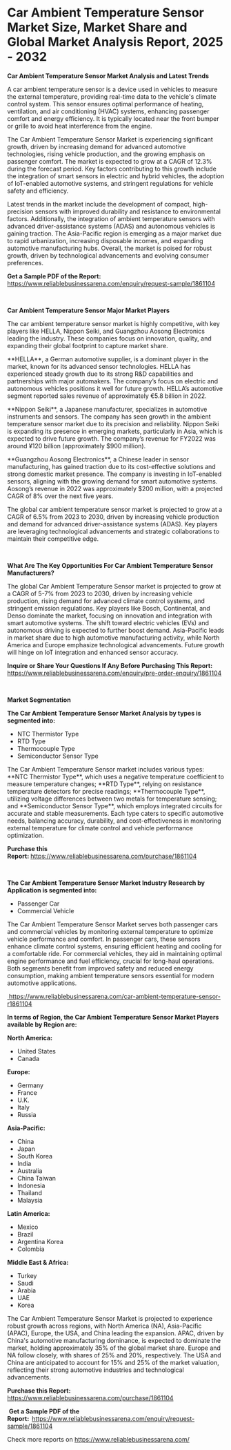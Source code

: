 <p><h1>Car Ambient Temperature Sensor Market Size, Market Share and Global Market Analysis Report, 2025 - 2032</h1></p><p><strong>Car Ambient Temperature Sensor Market Analysis and Latest Trends</strong></p>
<p><p>A car ambient temperature sensor is a device used in vehicles to measure the external temperature, providing real-time data to the vehicle's climate control system. This sensor ensures optimal performance of heating, ventilation, and air conditioning (HVAC) systems, enhancing passenger comfort and energy efficiency. It is typically located near the front bumper or grille to avoid heat interference from the engine.</p><p>The Car Ambient Temperature Sensor Market is experiencing significant growth, driven by increasing demand for advanced automotive technologies, rising vehicle production, and the growing emphasis on passenger comfort. The market is expected to grow at a CAGR of 12.3% during the forecast period. Key factors contributing to this growth include the integration of smart sensors in electric and hybrid vehicles, the adoption of IoT-enabled automotive systems, and stringent regulations for vehicle safety and efficiency.</p><p>Latest trends in the market include the development of compact, high-precision sensors with improved durability and resistance to environmental factors. Additionally, the integration of ambient temperature sensors with advanced driver-assistance systems (ADAS) and autonomous vehicles is gaining traction. The Asia-Pacific region is emerging as a major market due to rapid urbanization, increasing disposable incomes, and expanding automotive manufacturing hubs. Overall, the market is poised for robust growth, driven by technological advancements and evolving consumer preferences.</p></p>
<p><strong>Get a Sample PDF of the Report:&nbsp;</strong> <a href="https://www.reliablebusinessarena.com/enquiry/request-sample/1861104?utm_campaign=1891&utm_medium=2&utm_source=Github&utm_content=ia&utm_term=23012025&utm_id=car-ambient-temperature-sensor">https://www.reliablebusinessarena.com/enquiry/request-sample/1861104</a></p>
<p>&nbsp;</p>
<p><strong>Car Ambient Temperature Sensor Major Market Players</strong></p>
<p><p>The car ambient temperature sensor market is highly competitive, with key players like HELLA, Nippon Seiki, and Guangzhou Aosong Electronics leading the industry. These companies focus on innovation, quality, and expanding their global footprint to capture market share.</p><p>**HELLA**, a German automotive supplier, is a dominant player in the market, known for its advanced sensor technologies. HELLA has experienced steady growth due to its strong R&D capabilities and partnerships with major automakers. The company’s focus on electric and autonomous vehicles positions it well for future growth. HELLA’s automotive segment reported sales revenue of approximately €5.8 billion in 2022.</p><p>**Nippon Seiki**, a Japanese manufacturer, specializes in automotive instruments and sensors. The company has seen growth in the ambient temperature sensor market due to its precision and reliability. Nippon Seiki is expanding its presence in emerging markets, particularly in Asia, which is expected to drive future growth. The company’s revenue for FY2022 was around ¥120 billion (approximately $900 million).</p><p>**Guangzhou Aosong Electronics**, a Chinese leader in sensor manufacturing, has gained traction due to its cost-effective solutions and strong domestic market presence. The company is investing in IoT-enabled sensors, aligning with the growing demand for smart automotive systems. Aosong’s revenue in 2022 was approximately $200 million, with a projected CAGR of 8% over the next five years.</p><p>The global car ambient temperature sensor market is projected to grow at a CAGR of 6.5% from 2023 to 2030, driven by increasing vehicle production and demand for advanced driver-assistance systems (ADAS). Key players are leveraging technological advancements and strategic collaborations to maintain their competitive edge.</p></p>
<p>&nbsp;</p>
<p><strong>What Are The Key Opportunities For Car Ambient Temperature Sensor Manufacturers?</strong></p>
<p><p>The global Car Ambient Temperature Sensor market is projected to grow at a CAGR of 5-7% from 2023 to 2030, driven by increasing vehicle production, rising demand for advanced climate control systems, and stringent emission regulations. Key players like Bosch, Continental, and Denso dominate the market, focusing on innovation and integration with smart automotive systems. The shift toward electric vehicles (EVs) and autonomous driving is expected to further boost demand. Asia-Pacific leads in market share due to high automotive manufacturing activity, while North America and Europe emphasize technological advancements. Future growth will hinge on IoT integration and enhanced sensor accuracy.</p></p>
<p><strong>Inquire or Share Your Questions If Any Before Purchasing This Report:</strong> <a href="https://www.reliablebusinessarena.com/enquiry/pre-order-enquiry/1861104?utm_campaign=1891&utm_medium=2&utm_source=Github&utm_content=ia&utm_term=23012025&utm_id=car-ambient-temperature-sensor">https://www.reliablebusinessarena.com/enquiry/pre-order-enquiry/1861104</a></p>
<p>&nbsp;</p>
<p><strong>Market Segmentation</strong></p>
<p><strong>The Car Ambient Temperature Sensor Market Analysis by types is segmented into:</strong></p>
<p><ul><li>NTC Thermistor Type</li><li>RTD Type</li><li>Thermocouple Type</li><li>Semiconductor Sensor Type</li></ul></p>
<p><p>The Car Ambient Temperature Sensor market includes various types: **NTC Thermistor Type**, which uses a negative temperature coefficient to measure temperature changes; **RTD Type**, relying on resistance temperature detectors for precise readings; **Thermocouple Type**, utilizing voltage differences between two metals for temperature sensing; and **Semiconductor Sensor Type**, which employs integrated circuits for accurate and stable measurements. Each type caters to specific automotive needs, balancing accuracy, durability, and cost-effectiveness in monitoring external temperature for climate control and vehicle performance optimization.</p></p>
<p><strong>Purchase this Report:&nbsp;</strong><a href="https://www.reliablebusinessarena.com/purchase/1861104?utm_campaign=1891&utm_medium=2&utm_source=Github&utm_content=ia&utm_term=23012025&utm_id=car-ambient-temperature-sensor">https://www.reliablebusinessarena.com/purchase/1861104</a></p>
<p>&nbsp;</p>
<p><strong>The Car Ambient Temperature Sensor Market Industry Research by Application is segmented into:</strong></p>
<p><ul><li>Passenger Car</li><li>Commercial Vehicle</li></ul></p>
<p><p>The Car Ambient Temperature Sensor Market serves both passenger cars and commercial vehicles by monitoring external temperature to optimize vehicle performance and comfort. In passenger cars, these sensors enhance climate control systems, ensuring efficient heating and cooling for a comfortable ride. For commercial vehicles, they aid in maintaining optimal engine performance and fuel efficiency, crucial for long-haul operations. Both segments benefit from improved safety and reduced energy consumption, making ambient temperature sensors essential for modern automotive applications.</p></p>
<p><a href="https://www.reliablebusinessarena.com/car-ambient-temperature-sensor-r1861104?utm_campaign=1891&utm_medium=2&utm_source=Github&utm_content=ia&utm_term=23012025&utm_id=car-ambient-temperature-sensor">&nbsp;https://www.reliablebusinessarena.com/car-ambient-temperature-sensor-r1861104</a></p>
<p><strong>In terms of Region, the Car Ambient Temperature Sensor Market Players available by Region are:</strong></p>
<p>
    <p> <strong> North America: </strong>
        <ul>
            <li>United States</li>
            <li>Canada</li>
        </ul>
        </p> 
    <p> <strong> Europe: </strong>
        <ul>
            <li>Germany</li>
            <li>France</li>
            <li>U.K.</li>
            <li>Italy</li>
            <li>Russia</li>
        </ul>
        </p> 
    <p> <strong> Asia-Pacific: </strong>
        <ul>
            <li>China</li>
            <li>Japan</li>
            <li>South Korea</li>
            <li>India</li>
            <li>Australia</li>
            <li>China Taiwan</li>
            <li>Indonesia</li>
            <li>Thailand</li>
            <li>Malaysia</li>
        </ul>
        </p> 
    <p> <strong> Latin America: </strong>
        <ul>
            <li>Mexico</li>
            <li>Brazil</li>
            <li>Argentina Korea</li>
            <li>Colombia</li>
        </ul>
        </p> 
    <p> <strong> Middle East & Africa: </strong>
        <ul>
            <li>Turkey</li>
            <li>Saudi</li>
            <li>Arabia</li>
            <li>UAE</li>
            <li>Korea</li>
        </ul>
    </p>
    </p>
<p><p>The Car Ambient Temperature Sensor Market is projected to experience robust growth across regions, with North America (NA), Asia-Pacific (APAC), Europe, the USA, and China leading the expansion. APAC, driven by China's automotive manufacturing dominance, is expected to dominate the market, holding approximately 35% of the global market share. Europe and NA follow closely, with shares of 25% and 20%, respectively. The USA and China are anticipated to account for 15% and 25% of the market valuation, reflecting their strong automotive industries and technological advancements.</p></p>
<p><strong>Purchase this Report: </strong><a href="https://www.reliablebusinessarena.com/purchase/1861104?utm_campaign=1891&utm_medium=2&utm_source=Github&utm_content=ia&utm_term=23012025&utm_id=car-ambient-temperature-sensor">https://www.reliablebusinessarena.com/purchase/1861104</a></p>
<p>&nbsp;<strong>Get a Sample PDF of the Report:&nbsp;&nbsp;</strong><a href="https://www.reliablebusinessarena.com/enquiry/request-sample/1861104?utm_campaign=1891&utm_medium=2&utm_source=Github&utm_content=ia&utm_term=23012025&utm_id=car-ambient-temperature-sensor">https://www.reliablebusinessarena.com/enquiry/request-sample/1861104</a></p>
<p><strong></strong></p>
<p>Check more reports on <a href="https://www.reliablebusinessarena.com/?utm_campaign=1891&utm_medium=2&utm_source=Github&utm_content=ia&utm_term=23012025&utm_id=car-ambient-temperature-sensor">https://www.reliablebusinessarena.com/</a></p>